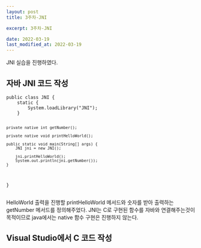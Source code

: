 ```yaml
---
layout: post
title: 3주차-JNI

excerpt: 3주차-JNI

date: 2022-03-19
last_modified_at: 2022-03-19
---
```


JNI 실습을 진행하였다.

<H2>자바 JNI 코드 작성</H2>
<pre>
<code>public class JNI {
	static {
        System.loadLibrary("JNI");
    }

    private native int getNumber();

    private native void printHelloWorld();

    public static void main(String[] args) {
        JNI jni = new JNI();

        jni.printHelloWorld();
        System.out.println(jni.getNumber());
    }
}
</code>
</pre>
HelloWorld 출력을 진행할 printHelloWorld 메서드와 숫자를 받아 출력하는 getNumber 메서드를 정의해주었다.
JNI는 C로 구현된 함수를 자바와 연결해주는것이 목적이므로 java에서는 native 함수 구현은 진행하지 않는다.

<H2>Visual Studio에서 C 코드 작성</H2>




